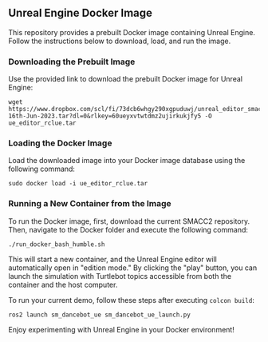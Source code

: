 ## Unreal Engine Docker Image

This repository provides a prebuilt Docker image containing Unreal Engine. Follow the instructions below to download, load, and run the image.

### Downloading the Prebuilt Image

Use the provided link to download the prebuilt Docker image for Unreal Engine:

```
wget https://www.dropbox.com/scl/fi/73dcb6whgy290xgpuduwj/unreal_editor_smacc-16th-Jun-2023.tar?dl=0&rlkey=60ueyxvtwtdmz2ujirkukjfy5 -O ue_editor_rclue.tar
```

### Loading the Docker Image

Load the downloaded image into your Docker image database using the following command:

```
sudo docker load -i ue_editor_rclue.tar
```

### Running a New Container from the Image

To run the Docker image, first, download the current SMACC2 repository. Then, navigate to the Docker folder and execute the following command:

```
./run_docker_bash_humble.sh
```

This will start a new container, and the Unreal Engine editor will automatically open in "edition mode." By clicking the "play" button, you can launch the simulation with Turtlebot topics accessible from both the container and the host computer.

To run your current demo, follow these steps after executing `colcon build`:

```
ros2 launch sm_dancebot_ue sm_dancebot_ue_launch.py
```

Enjoy experimenting with Unreal Engine in your Docker environment!